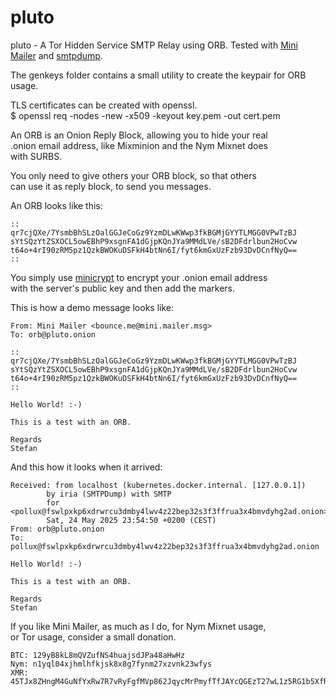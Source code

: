 # pluto
pluto - A Tor Hidden Service SMTP Relay using ORB.
Tested with [Mini Mailer](https://github.com/Ch1ffr3punk/mmg) and [smtpdump](https://github.com/Ch1ffr3punk/smtpdump).

The genkeys folder contains a small utility to create the keypair for ORB usage.  

TLS certificates can be created with openssl.  
$ openssl req -nodes -new -x509 -keyout key.pem -out cert.pem  

An ORB is an Onion Reply Block, allowing you to hide your real    
.onion email address, like Mixminion and the Nym Mixnet does    
with SURBS.

You only need to give others your ORB block, so that others  
can use it as reply block, to send you messages.  

An ORB looks like this:
```
::  
qr7cjQXe/7YsmbBhSLzOalGGJeCoGz9YzmDLwKWwp3fkBGMjGYYTLMGG0VPwTzBJ  
sYtSQzYtZSXOCL5owEBhP9xsgnFA1dGjpKQnJYa9MMdLVe/sB2DFdrlbun2HoCvw  
t64o+4rI90zRM5pz1QzkBWOKuDSFkH4btNn6I/fyt6kmGxUzFzb93DvDCnfNyQ==  
::  
```
You simply use [minicrypt](https://github.com/Ch1ffr3punk/minicrypt) to encrypt your .onion email address  
with the server's public key and then add the markers.  

This is how a demo message looks like:
```
From: Mini Mailer <bounce.me@mini.mailer.msg>  
To: orb@pluto.onion  

::  
qr7cjQXe/7YsmbBhSLzOalGGJeCoGz9YzmDLwKWwp3fkBGMjGYYTLMGG0VPwTzBJ  
sYtSQzYtZSXOCL5owEBhP9xsgnFA1dGjpKQnJYa9MMdLVe/sB2DFdrlbun2HoCvw  
t64o+4rI90zRM5pz1QzkBWOKuDSFkH4btNn6I/fyt6kmGxUzFzb93DvDCnfNyQ==  
::  

Hello World! :-)  

This is a test with an ORB.  

Regards  
Stefan  
```
And this how it looks when it arrived:  
```
Received: from localhost (kubernetes.docker.internal. [127.0.0.1])  
        by iria (SMTPDump) with SMTP  
        for <pollux@fswlpxkp6xdrwrcu3dmby4lwv4z22bep32s3f3ffrua3x4bmvdyhg2ad.onion>;  
        Sat, 24 May 2025 23:54:50 +0200 (CEST)  
From: orb@pluto.onion  
To: pollux@fswlpxkp6xdrwrcu3dmby4lwv4z22bep32s3f3ffrua3x4bmvdyhg2ad.onion  

Hello World! :-)  

This is a test with an ORB.  

Regards  
Stefan  
```

If you like Mini Mailer, as much as I do, for Nym Mixnet usage,   
or Tor usage, consider a small donation.  
```  
BTC: 129yB8kL8mQVZufNS4huajsdJPa48aHwHz  
Nym: n1yql04xjhmlhfkjsk8x8g7fynm27xzvnk23wfys  
XMR: 45TJx8ZHngM4GuNfYxRw7R7vRyFgfMVp862JqycMrPmyfTfJAYcQGEzT27wL1z5RG1b5XfRPJk97KeZr1svK8qES2z1uZrS
```




